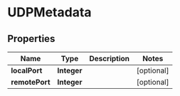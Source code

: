 

# UDPMetadata


## Properties

Name | Type | Description | Notes
------------ | ------------- | ------------- | -------------
**localPort** | **Integer** |  |  [optional]
**remotePort** | **Integer** |  |  [optional]



